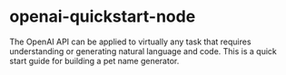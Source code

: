 # openai-quickstart-node
The OpenAI API can be applied to virtually any task that requires understanding or generating natural language and code. This is a quick start guide for building a pet name generator.
